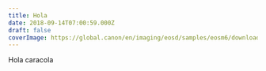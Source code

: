 ```yaml
---
title: Hola
date: 2018-09-14T07:00:59.000Z
draft: false
coverImage: https://global.canon/en/imaging/eosd/samples/eosm6/downloads/05.jpg
---
```


Hola caracola
